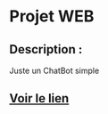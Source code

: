 # Projet WEB 

## Description :
Juste un ChatBot simple

## [Voir le lien](https://phildaiguille.github.io/Chat8/)



